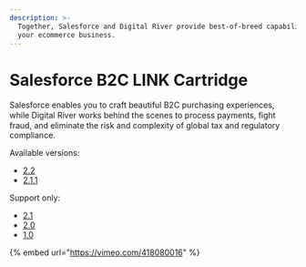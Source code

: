 ```yaml
---
description: >-
  Together, Salesforce and Digital River provide best-of-breed capabilities for
  your ecommerce business.
---
```


# Salesforce B2C LINK Cartridge

Salesforce enables you to craft beautiful B2C purchasing experiences, while Digital River works behind the scenes to process payments, ﬁght fraud, and eliminate the risk and complexity of global tax and regulatory compliance.

Available versions:

* [2.2](https://docs.digitalriver.com/salesforce-b2c/v/salesforce-b2c-link-cartridge-2.2/)
* [2.1.1](https://docs.digitalriver.com/salesforce-b2c/v/2.1.1-1/)

Support only:

* [2.1](https://docs.digitalriver.com/salesforce-b2c/v/salesforce-b2c-link-cartridge-2.1/)
* [2.0](https://docs.digitalriver.com/salesforce-b2c/v/2.0/)
* [1.0](https://docs.digitalriver.com/salesforce-b2c/v/1.0-2/)

{% embed url="https://vimeo.com/418080016" %}

